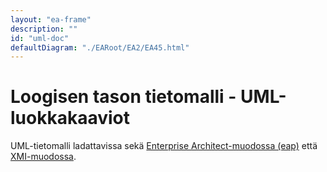 ```yaml
---
layout: "ea-frame"
description: ""
id: "uml-doc"
defaultDiagram: "./EARoot/EA2/EA45.html"
---
```

# Loogisen tason tietomalli - UML-luokkakaaviot
UML-tietomalli ladattavissa sekä [Enterprise Architect-muodossa (eap)](../tonttijakosuunnitelma.eap?raw=true) että [XMI-muodossa](../tonttijakosuunnitelma.xml?raw=true).
